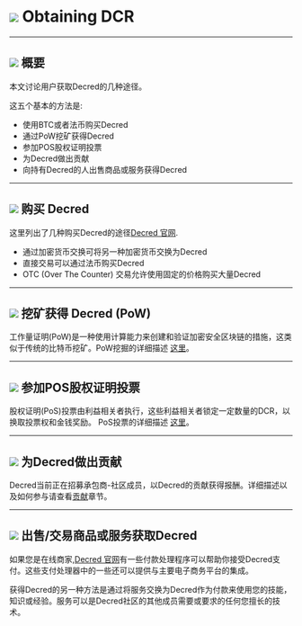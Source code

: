 # <img class="dcr-icon" src="/img/dcr-icons/ObtainingDecred.svg" /> Obtaining DCR

---

## <img class="dcr-icon" src="/img/dcr-icons/Info.svg" /> 概要

本文讨论用户获取Decred的几种途径。

这五个基本的方法是:

* 使用BTC或者法币购买Decred
* 通过PoW挖矿获得Decred
* 参加POS股权证明投票
* 为Decred做出贡献
* 向持有Decred的人出售商品或服务获得Decred

---

## <img class="dcr-icon" src="/img/dcr-icons/PurchasingDCR.svg" /> 购买 Decred

这里列出了几种购买Decred的途径[Decred 官网](https://decred.org/exchanges/).

* 通过加密货币交换可将另一种加密货币交换为Decred
* 直接交易可以通过法币购买Decred
* OTC (Over The Counter) 交易允许使用固定的价格购买大量Decred

---

## <img class="dcr-icon" src="/img/dcr-icons/PoWMine.svg" /> 挖矿获得 Decred (PoW)

工作量证明(PoW)是一种使用计算能力来创建和验证加密安全区块链的措施，这类似于传统的比特币挖矿。PoW挖掘的详细描述 [这里](../mining/overview.md)。

---

## <img class="dcr-icon" src="/img/dcr-icons/TicketVoted.svg" /> 参加POS股权证明投票

股权证明(PoS)投票由利益相关者执行，这些利益相关者锁定一定数量的DCR，以换取投票权和金钱奖励。 PoS投票的详细描述 [这里](../proof-of-stake/overview.md)。

---

## <img class="dcr-icon" src="/img/dcr-icons/Credits.svg" /> 为Decred做出贡献

Decred当前正在招募承包商-社区成员，以Decred的贡献获得报酬。详细描述以及如何参与请查看[贡献](../contributing/overview.md)章节。

---

## <img class="dcr-icon" src="/img/dcr-icons/SellGoods.svg" /> 出售/交易商品或服务获取Decred

如果您是在线商家,[Decred 官网](https://decred.org/exchanges/)有一些付款处理程序可以帮助你接受Decred支付。这些支付处理器中的一些还可以提供与主要电子商务平台的集成。

获得Decred的另一种方法是通过将服务交换为Decred作为付款来使用您的技能，知识或经验。服务可以是Decred社区的其他成员需要或要求的任何您擅长的技术。